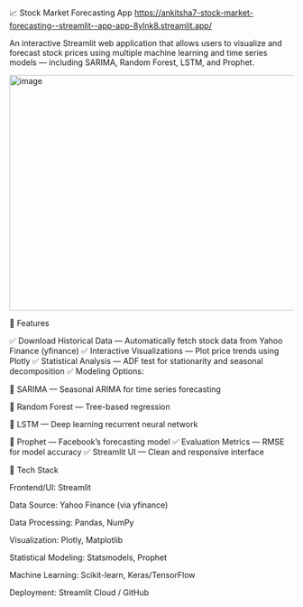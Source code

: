 📈 Stock Market Forecasting App
https://ankitsha7-stock-market-forecasting--streamlit--app-app-8ylnk8.streamlit.app/

An interactive Streamlit web application that allows users to visualize and forecast stock prices using multiple machine learning and time series models — including SARIMA, Random Forest, LSTM, and Prophet.


<img width="626" height="417" alt="image" src="https://github.com/user-attachments/assets/66aad98b-f5fc-4e14-8a7f-9a04c69c4f44" />








🚀 Features

✅ Download Historical Data — Automatically fetch stock data from Yahoo Finance (yfinance)
✅ Interactive Visualizations — Plot price trends using Plotly
✅ Statistical Analysis — ADF test for stationarity and seasonal decomposition
✅ Modeling Options:

🔹 SARIMA — Seasonal ARIMA for time series forecasting

🔹 Random Forest — Tree-based regression

🔹 LSTM — Deep learning recurrent neural network

🔹 Prophet — Facebook’s forecasting model
✅ Evaluation Metrics — RMSE for model accuracy
✅ Streamlit UI — Clean and responsive interface



🧠 Tech Stack

Frontend/UI: Streamlit

Data Source: Yahoo Finance (via yfinance)

Data Processing: Pandas, NumPy

Visualization: Plotly, Matplotlib

Statistical Modeling: Statsmodels, Prophet

Machine Learning: Scikit-learn, Keras/TensorFlow

Deployment: Streamlit Cloud / GitHub

